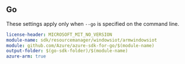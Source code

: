 
## Go

These settings apply only when `--go` is specified on the command line.

``` yaml $(go) && $(track2)
license-header: MICROSOFT_MIT_NO_VERSION
module-name: sdk/resourcemanager/windowsiot/armwindowsiot
module: github.com/Azure/azure-sdk-for-go/$(module-name)
output-folder: $(go-sdk-folder)/$(module-name)
azure-arm: true
```
